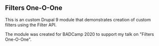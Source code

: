 ## Filters One-O-One

This is an custom Drupal 9 module that demonstrates creation of custom filters
using the Filter API.

The module was created for BADCamp 2020 to support my talk
on "Filters One-O-One". 